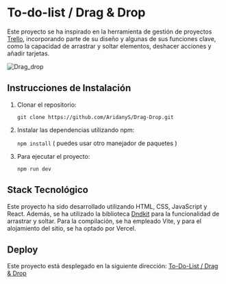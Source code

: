 # To-do-list / Drag & Drop

Este proyecto se ha inspirado en la herramienta de gestión de proyectos [Trello](https://trello.com/home/), incorporando parte de su diseño y algunas de sus funciones clave, como la capacidad de arrastrar y soltar elementos, deshacer acciones y añadir tarjetas.


![Drag_drop](https://github.com/AridanyS/Drag-Drop/assets/130782674/9d8ae94a-451b-43a9-a2ef-65c054103027)


## Instrucciones de Instalación

1. Clonar el repositorio:
   
    `git clone https://github.com/AridanyS/Drag-Drop.git` 

2. Instalar las dependencias utilizando npm:
   
    `npm install` ( puedes usar otro manejador de paquetes )

3. Para ejecutar el proyecto:
   
    `npm run dev`


## Stack Tecnológico

Este proyecto ha sido desarrollado utilizando HTML, CSS, JavaScript y React. Además, se ha utilizado la biblioteca [Dndkit](https://dndkit.com/) para la funcionalidad de arrastrar y soltar. Para la compilación, se ha empleado Vite, y para el alojamiento del sitio, se ha optado por Vercel.

## Deploy
Este proyecto está desplegado en la siguiente dirección: 
[To-Do-List / Drag & Drop](https://drag-drop-khaki.vercel.app/)



